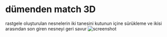 # dümenden match 3D
rastgele oluşturulan nesnelerin iki tanesini kutunun içine sürükleme ve ikisi arasından son giren nesneyi geri savur
![screenshot](https://github.com/user-attachments/assets/42b1177a-f7b8-4882-928c-b5408578d7c8)
